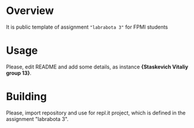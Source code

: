 # Overview

It is public template of assignment `"labrabota 3"` for FPMI students

# Usage

Please, edit README and add some details, as instance **{Staskevich Vitaliy group 13}**.

# Building

Please, import repository and use for repl.it project, which is defined in the assignment "labrabota 3".
